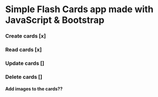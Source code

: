 # Simple Flash Cards app made with JavaScript & Bootstrap
### Create cards [x]
### Read cards [x]
### Update cards []
### Delete cards []
#### Add images to the cards??